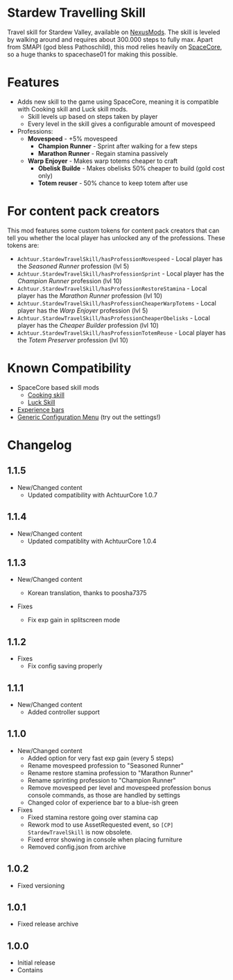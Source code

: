 # Stardew Travelling Skill

Travel skill for Stardew Valley, available on [NexusMods](https://www.nexusmods.com/stardewvalley/mods/16820/). The skill is leveled by walking around and requires about 300.000 steps to fully max.
Apart from SMAPI (god bless Pathoschild), this mod relies heavily on [SpaceCore](https://www.nexusmods.com/stardewvalley/mods/521), so a huge thanks to spacechase01 for making this possible.

# Features

- Adds new skill to the game using SpaceCore, meaning it is compatible with Cooking skill and Luck skill mods.
    - Skill levels up based on steps taken by player
    - Every level in the skill gives a configurable amount of movespeed
- Professions:
  - **Movespeed** - +5% movespeed
    - **Champion Runner** - Sprint after walking for a few steps
    - **Marathon Runner** - Regain stamina passively
  - **Warp Enjoyer** - Makes warp totems cheaper to craft
    - **Obelisk Builde** - Makes obelisks 50% cheaper to build (gold cost only)
    - **Totem reuser** - 50% chance to keep totem after use

# For content pack creators

This mod features some custom tokens for content pack creators that can tell you whether the local player has unlocked any of the professions. These tokens are:

* `Achtuur.StardewTravelSkill/hasProfessionMovespeed` - Local player has the _Seasoned Runner_ profession (lvl 5)
* `Achtuur.StardewTravelSkill/hasProfessionSprint` - Local player has the _Champion Runner_ profession (lvl 10)
* `Achtuur.StardewTravelSkill/hasProfessionRestoreStamina` - Local player has the _Marathon Runner_ profession (lvl 10)
* `Achtuur.StardewTravelSkill/hasProfessionCheaperWarpTotems` - Local player has the _Warp Enjoyer_ profession (lvl 5)
* `Achtuur.StardewTravelSkill/hasProfessionCheaperObelisks` - Local player has the _Cheaper Builder_ profession (lvl 10)
* `Achtuur.StardewTravelSkill/hasProfessionTotemReuse` - Local player has the _Totem Preserver_ profession (lvl 10)

# Known Compatibility

- SpaceCore based skill mods
  - [Cooking skill](https://www.nexusmods.com/stardewvalley/mods/522)
  - [Luck Skill](https://www.nexusmods.com/stardewvalley/mods/521)
- [Experience bars](https://www.nexusmods.com/stardewvalley/mods/509)
- [Generic Configuration Menu](https://www.nexusmods.com/stardewvalley/mods/5098) (try out the settings!)


# Changelog

## 1.1.5
* New/Changed content
  * Updated compatibility with AchtuurCore 1.0.7 

## 1.1.4
* New/Changed content
  * Updated compatiblity with AchtuurCore 1.0.4

## 1.1.3
* New/Changed content
    * Korean translation, thanks to poosha7375
    
* Fixes
  * Fix exp gain in splitscreen mode

## 1.1.2
* Fixes
  * Fix config saving properly
## 1.1.1
* New/Changed content
    * Added controller support

## 1.1.0
* New/Changed content
    * Added option for very fast exp gain (every 5 steps)
    * Rename movespeed profession to "Seasoned Runner"
    * Rename restore stamina profession to "Marathon Runner"
    * Rename sprinting profession to "Champion Runner"
    * Remove movespeed per level and movespeed profession bonus console commands, as those are handled by settings
    * Changed color of experience bar to a blue-ish green
* Fixes
    * Fixed stamina restore going over stamina cap   
    * Rework mod to use AssetRequested event, so `[CP] StardewTravelSkill` is now obsolete.
    * Fixed error showing in console when placing furniture
    * Removed config.json from archive
## 1.0.2
* Fixed versioning
## 1.0.1
 * Fixed release archive
## 1.0.0
* Initial release
* Contains
